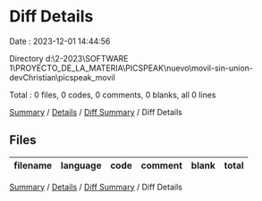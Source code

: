 # Diff Details

Date : 2023-12-01 14:44:56

Directory d:\\2-2023\\SOFTWARE 1\\PROYECTO_DE_LA_MATERIA\\PICSPEAK\\nuevo\\movil-sin-union-devChristian\\picspeak_movil

Total : 0 files,  0 codes, 0 comments, 0 blanks, all 0 lines

[Summary](results.md) / [Details](details.md) / [Diff Summary](diff.md) / Diff Details

## Files
| filename | language | code | comment | blank | total |
| :--- | :--- | ---: | ---: | ---: | ---: |

[Summary](results.md) / [Details](details.md) / [Diff Summary](diff.md) / Diff Details